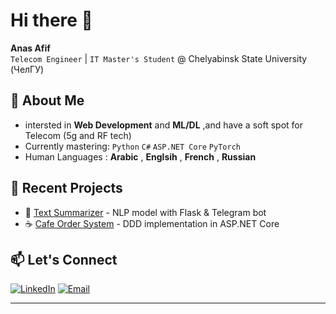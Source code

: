 # Hi there 👋

**Anas Afif**  
`Telecom Engineer` | `IT Master's Student` @ Chelyabinsk State University (ЧелГУ)

## 🚀 About Me
- intersted in **Web Development** and **ML/DL**  ,and have a soft spot for Telecom (5g and RF tech)
- Currently mastering: `Python` `C#` `ASP.NET Core` `PyTorch`
- Human Languages : **Arabic** , **Englsih** , **French** , **Russian**

## 🔧 Recent Projects
- 🤖 [Text Summarizer](https://github.com/anasmostafa23/Text_summarizer) - NLP model with Flask & Telegram bot  
- ☕ [Cafe Order System](https://github.com/anasmostafa23/Cafe_Order_Management_System) - DDD implementation in ASP.NET Core  

## 📫 Let's Connect
[![LinkedIn](https://img.shields.io/badge/LinkedIn-0077B5?style=flat&logo=linkedin)](https://linkedin.com/in/anas-mostafa-afif)
[![Email](https://img.shields.io/badge/Email-D14836?style=flat&logo=gmail)](mailto:anasmostafa23@yahoo.com)


---
